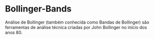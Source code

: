 # Bollinger-Bands
Análise de Bollinger (também conhecida como Bandas de Bollinger) são ferramentas de análise técnica criadas por John Bollinger no início dos anos 80.
